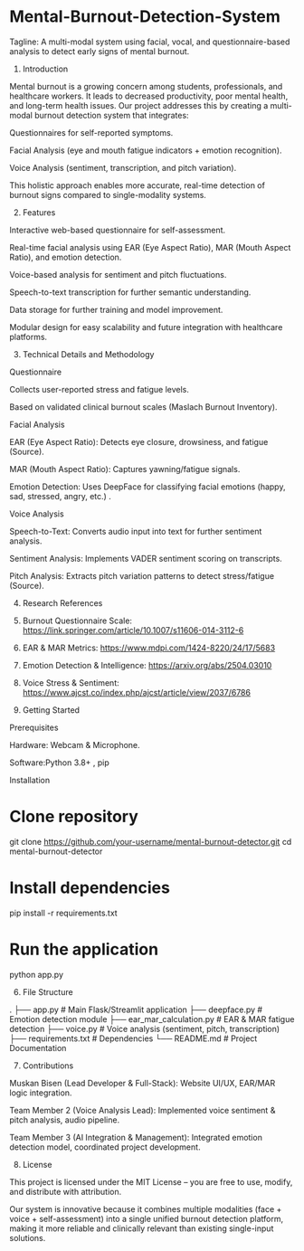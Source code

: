 # Mental-Burnout-Detection-System

Tagline:
A multi-modal system using facial, vocal, and questionnaire-based analysis to detect early signs of mental burnout.

1. Introduction

Mental burnout is a growing concern among students, professionals, and healthcare workers. It leads to decreased productivity, poor mental health, and long-term health issues.
Our project addresses this by creating a multi-modal burnout detection system that integrates:

Questionnaires for self-reported symptoms.

Facial Analysis (eye and mouth fatigue indicators + emotion recognition).

Voice Analysis (sentiment, transcription, and pitch variation).


This holistic approach enables more accurate, real-time detection of burnout signs compared to single-modality systems.

2. Features

 Interactive web-based questionnaire for self-assessment.

 Real-time facial analysis using EAR (Eye Aspect Ratio), MAR (Mouth Aspect Ratio), and emotion detection.

 Voice-based analysis for sentiment and pitch fluctuations.

 Speech-to-text transcription for further semantic understanding.

 Data storage for further training and model improvement.

 Modular design for easy scalability and future integration with healthcare platforms.

3. Technical Details and Methodology

 Questionnaire

Collects user-reported stress and fatigue levels.

Based on validated clinical burnout scales (Maslach Burnout Inventory).


Facial Analysis

EAR (Eye Aspect Ratio): Detects eye closure, drowsiness, and fatigue (Source).

MAR (Mouth Aspect Ratio): Captures yawning/fatigue signals.

Emotion Detection: Uses DeepFace for classifying facial emotions (happy, sad, stressed, angry, etc.) .


 Voice Analysis

Speech-to-Text: Converts audio input into text for further sentiment analysis.

Sentiment Analysis: Implements VADER sentiment scoring on transcripts.

Pitch Analysis: Extracts pitch variation patterns to detect stress/fatigue (Source).

4. Research References

1. Burnout Questionnaire Scale: https://link.springer.com/article/10.1007/s11606-014-3112-6


2. EAR & MAR Metrics: https://www.mdpi.com/1424-8220/24/17/5683


3. Emotion Detection & Intelligence: https://arxiv.org/abs/2504.03010


4. Voice Stress & Sentiment: https://www.ajcst.co/index.php/ajcst/article/view/2037/6786

5. Getting Started

Prerequisites

Hardware: Webcam & Microphone.

Software:Python 3.8+ , pip

 Installation

# Clone repository
git clone https://github.com/your-username/mental-burnout-detector.git
cd mental-burnout-detector

# Install dependencies
pip install -r requirements.txt

# Run the application
python app.py

6. File Structure

.
├── app.py                     # Main Flask/Streamlit application
├── deepface.py                # Emotion detection module
├── ear_mar_calculation.py     # EAR & MAR fatigue detection
├── voice.py                   # Voice analysis (sentiment, pitch, transcription)
├── requirements.txt           # Dependencies
└── README.md                  # Project Documentation

7. Contributions

Muskan Bisen (Lead Developer & Full-Stack): Website UI/UX, EAR/MAR logic integration.

Team Member 2 (Voice Analysis Lead): Implemented voice sentiment & pitch analysis, audio pipeline.

Team Member 3 (AI Integration & Management): Integrated emotion detection model, coordinated project development.


8. License

This project is licensed under the MIT License – you are free to use, modify, and distribute with attribution.


 Our system is innovative because it combines multiple modalities (face + voice + self-assessment) into a single unified burnout detection platform, making it more reliable and clinically relevant than existing single-input solutions.



